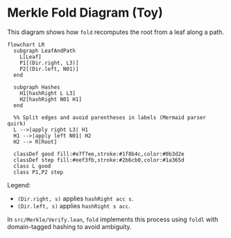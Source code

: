 # Merkle Fold Diagram (Toy)

This diagram shows how `fold` recomputes the root from a leaf along a path.

```mermaid
flowchart LR
  subgraph LeafAndPath
    L[Leaf]
    P1[(Dir.right, L3)]
    P2[(Dir.left, N01)]
  end

  subgraph Hashes
    H1[hashRight L L3]
    H2[hashRight N01 H1]
  end

  %% Split edges and avoid parentheses in labels (Mermaid parser quirk)
  L -->|apply right L3| H1
  H1 -->|apply left N01| H2
  H2 --> R[Root]

  classDef good fill:#e7f7ee,stroke:#1f8b4c,color:#0b3d2e
  classDef step fill:#eef3fb,stroke:#2b6cb0,color:#1a365d
  class L good
  class P1,P2 step
```

Legend:
- `(Dir.right, s)` applies `hashRight acc s`.
- `(Dir.left, s)` applies `hashRight s acc`.

In `src/Merkle/Verify.lean`, `fold` implements this process using `foldl` with domain-tagged hashing to avoid ambiguity.
